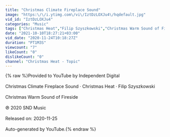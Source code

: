 ```yaml
---
title: "Christmas Climate Fireplace Sound"
image: "https:\/\/i.ytimg.com\/vi\/IztDzLOXJu4\/hqdefault.jpg"
vid_id: "IztDzLOXJu4"
categories: "Music"
tags: ["Christmas Heat","Filip Szyszkowski","Christmas Warm Sound of Fireside"]
date: "2021-10-10T18:27:21+03:00"
vid_date: "2020-11-24T10:18:27Z"
duration: "PT1M3S"
viewcount: "7"
likeCount: "0"
dislikeCount: "0"
channel: "Christmas Heat - Topic"
---
```

{% raw %}Provided to YouTube by Independent Digital<br /><br />Christmas Climate Fireplace Sound · Christmas Heat · Filip Szyszkowski<br /><br />Christmas Warm Sound of Fireside<br /><br />℗ 2020 SND Music<br /><br />Released on: 2020-11-25<br /><br />Auto-generated by YouTube.{% endraw %}
